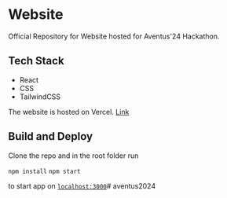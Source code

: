# Website

Official Repository for Website hosted for Aventus'24 Hackathon.

## Tech Stack
- React
- CSS
- TailwindCSS

The website is hosted on Vercel. [Link](https://aventus2024.vercel.app/)

## Build and Deploy

Clone the repo and in the root folder run

`npm install`
`npm start`

to start app on [`localhost:3000`](localhost:3000)# aventus2024
